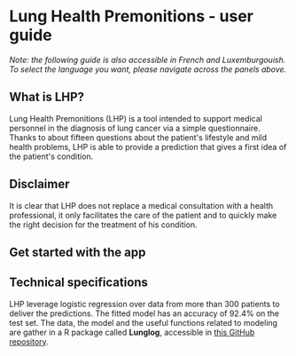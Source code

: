 # Lung Health Premonitions - user guide

_Note: the following guide is also accessible in French and Luxemburgouish. To select the language you want, please navigate across the panels above._

## What is LHP?

Lung Health Premonitions (LHP) is a tool intended to support medical personnel in the diagnosis of lung cancer via a simple questionnaire. Thanks to about fifteen questions about the patient's lifestyle and mild health problems, LHP is able to provide a prediction that gives a first idea of the patient's condition.

## Disclaimer

It is clear that LHP does not replace a medical consultation with a health professional, it only facilitates the care of the patient and to quickly make the right decision for the treatment of his condition.

## Get started with the app



## Technical specifications

LHP leverage logistic regression over data from more than 300 patients to deliver the predictions. The fitted model has an accuracy of 92.4% on the test set. The data, the model and the useful functions related to modeling are gather in a R package called **Lunglog**, accessible in [this GitHub repository](https://github.com/B-Gendron/lunglog).